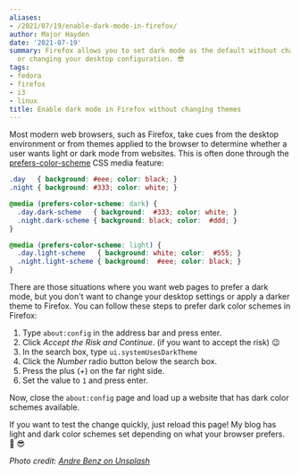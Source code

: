 ```yaml
---
aliases:
- /2021/07/19/enable-dark-mode-in-firefox/
author: Major Hayden
date: '2021-07-19'
summary: Firefox allows you to set dark mode as the default without changing themes
  or changing your desktop configuration. 😎
tags:
- fedora
- firefox
- i3
- linux
title: Enable dark mode in Firefox without changing themes
---
```


Most modern web browsers, such as Firefox, take cues from the desktop
environment or from themes applied to the browser to determine whether a user
wants light or dark mode from websites. This is often done through the
[prefers-color-scheme] CSS media feature:

```css
.day   { background: #eee; color: black; }
.night { background: #333; color: white; }

@media (prefers-color-scheme: dark) {
  .day.dark-scheme   { background:  #333; color: white; }
  .night.dark-scheme { background: black; color:  #ddd; }
}

@media (prefers-color-scheme: light) {
  .day.light-scheme   { background: white; color:  #555; }
  .night.light-scheme { background:  #eee; color: black; }
}
```

There are those situations where you want web pages to prefer a dark mode, but
you don't want to change your desktop settings or apply a darker theme to
Firefox. You can follow these steps to prefer dark color schemes in Firefox:

1. Type `about:config` in the address bar and press enter.
2. Click *Accept the Risk and Continue*. (if you want to accept the risk) 😉
3. In the search box, type `ui.systemUsesDarkTheme`
4. Click the *Number* radio button below the search box.
5. Press the plus (+) on the far right side.
6. Set the value to `1` and press enter.

Now, close the `about:config` page and load up a website that has dark color
schemes available.

If you want to test the change quickly, just reload this page! My blog has light
and dark color schemes set depending on what your browser prefers. 🎉 😎

[prefers-color-scheme]: https://developer.mozilla.org/en-US/docs/Web/CSS/@media/prefers-color-scheme

*Photo credit: [Andre Benz on Unsplash](https://unsplash.com/photos/qi2hmCwlhcE)*
